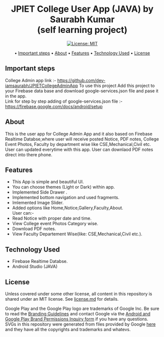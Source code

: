 

<p>
    <h1 align="center">
            JPIET College User App (JAVA) by Saurabh Kumar<br>(self learning project)
        </a>
    </h1>
</p>


<p align="center">
    <a href="https://github.com/dev-iamsaurabh/JPIETCollegeApp/blob/master/LICENSE">
        <img src="https://img.shields.io/badge/License-MIT-lightgrey.svg" alt="License: MIT">
    </a>
</p>

<p align="center">
  • <a href="#important-steps">Important steps</a>
  • <a href="#about">About</a>
  • <a href="#features">Features</a>
  • <a href="#technology-used">Technology Used</a>
  • <a href="#license">License</a>

  
</p>

## Important steps

College Admin app link :- https://github.com/dev-iamsaurabh/JPIETCollegeAdminApp 
To use this project Add this project to your Firebase data base and download google-services.json file and pase it in the app.<br>
Link for step by step adding of google-services.json file :-https://firebase.google.com/docs/android/setup<br>



## About
This is the user app for College Admin App and it also based on Firebase Realtime Databse,where user will receive posted Notice, PDF notes, College Event Photos, Faculty by department wise 
like CSE,Mechanical,Civil etc.
User can updated everytime with this app.
User can downlaod PDF notes direct into there phone.


## Features
* This App is simple and beautiful UI.<br>
* You can choose themes (Light or Dark) within app.<br>
* Implemented Side Drawer .<br>
* Implemented bottom navigation and used fragments.<br>
* Imlemented Image Slider.<br>
* Added options like Home,Notice,Gallery,Faculty,About.<br>
User can:- <br>
* Read Notice with proper date and time.<br>
* View College event Photos Category wise.<br>
* Download PDF notes.<br>
* View Faculty Departement Wise(like: CSE,Mechanical,Civil etc.).<br>


## Technology Used
* Firebase Realtime Databse.<br>
* Android Studio (JAVA)<br>


## License

Unless covered under some other license, all content in this repository is shared under an MIT license. See [license.md](./license.md) for details.

Google Play and the Google Play logo are trademarks of Google Inc. Be sure to read the [Branding Guidelines](https://developer.android.com/distribute/tools/promote/brand.html) and contact Google via the [Android and Google Play Brand Permissions Inquiry form](https://support.google.com/googleplay/contact/brand_developer) if you have any questions. SVGs in this repository were generated from files provided by Google [here](https://play.google.com/intl/en_us/badges/) and they have all the copyrights and trademarks and whatevs.
